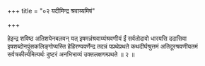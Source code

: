 +++
title = "०२ यदीमिन्द्र श्रवाय्यमिषं"

+++

हेइन्द्र शविष्ठ अतिशयेनबलवन् यत् इषमन्नंश्रवाय्यंश्रवणीयं ईं सर्वतोदावो धारयसि ददासिवा इषशब्दोनपुंसकलिङ्गोप्यस्ति हेहिरण्यवर्णेन्द्र तदन्नं पप्रथेप्रथते कथदीर्घश्रुत्तमं अतिदूरश्रवणीयतमं सर्वत्रकीर्त्यमित्यर्थः दुष्टरं अनभिभाव्यं उक्तलक्षणम्प्रथते ॥ २ ॥